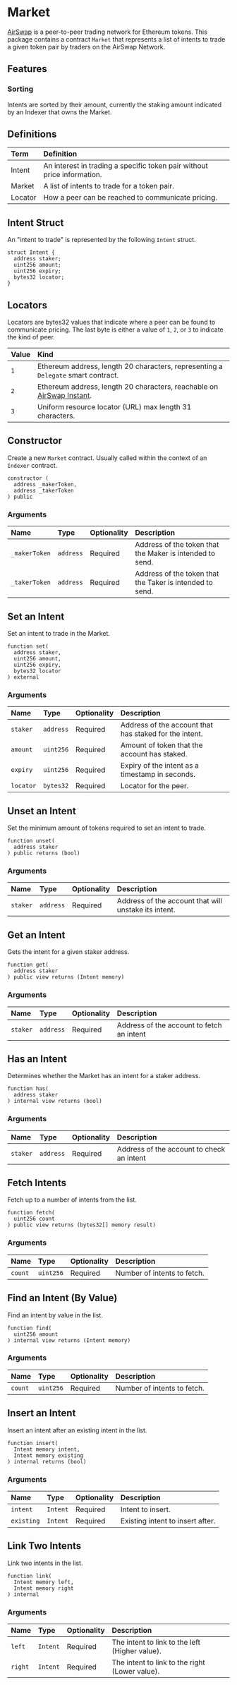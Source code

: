 # Market

[AirSwap](https://www.airswap.io/) is a peer-to-peer trading network for Ethereum tokens. This package contains a contract `Market` that represents a list of intents to trade a given token pair by traders on the AirSwap Network.

## Features

### Sorting

Intents are sorted by their amount, currently the staking amount indicated by an Indexer that owns the Market.

## Definitions

| Term    | Definition                                                              |
| :------ | :---------------------------------------------------------------------- |
| Intent  | An interest in trading a specific token pair without price information. |
| Market  | A list of intents to trade for a token pair.                            |
| Locator | How a peer can be reached to communicate pricing.                       |

## Intent Struct

An "intent to trade" is represented by the following `Intent` struct.

```
struct Intent {
  address staker;
  uint256 amount;
  uint256 expiry;
  bytes32 locator;
}
```

## Locators

Locators are bytes32 values that indicate where a peer can be found to communicate pricing. The last byte is either a value of `1`, `2`, or `3` to indicate the kind of peer.

| Value | Kind                                                                                                 |
| :---- | :--------------------------------------------------------------------------------------------------- |
| `1`   | Ethereum address, length 20 characters, representing a `Delegate` smart contract.                    |
| `2`   | Ethereum address, length 20 characters, reachable on [AirSwap Instant](https://instant.airswap.io/). |
| `3`   | Uniform resource locator (URL) max length 31 characters.                                             |

## Constructor

Create a new `Market` contract. Usually called within the context of an `Indexer` contract.

```Solidity
constructor (
  address _makerToken,
  address _takerToken
) public
```

### Arguments

| Name          | Type      | Optionality | Description                                              |
| :------------ | :-------- | :---------- | :------------------------------------------------------- |
| `_makerToken` | `address` | Required    | Address of the token that the Maker is intended to send. |
| `_takerToken` | `address` | Required    | Address of the token that the Taker is intended to send. |

## Set an Intent

Set an intent to trade in the Market.

```Solidity
function set(
  address staker,
  uint256 amount,
  uint256 expiry,
  bytes32 locator
) external
```

### Arguments

| Name      | Type      | Optionality | Description                                            |
| :-------- | :-------- | :---------- | :----------------------------------------------------- |
| `staker`  | `address` | Required    | Address of the account that has staked for the intent. |
| `amount`  | `uint256` | Required    | Amount of token that the account has staked.           |
| `expiry`  | `uint256` | Required    | Expiry of the intent as a timestamp in seconds.        |
| `locator` | `bytes32` | Required    | Locator for the peer.                                  |

## Unset an Intent

Set the minimum amount of tokens required to set an intent to trade.

```Solidity
function unset(
  address staker
) public returns (bool)
```

### Arguments

| Name     | Type      | Optionality | Description                                          |
| :------- | :-------- | :---------- | :--------------------------------------------------- |
| `staker` | `address` | Required    | Address of the account that will unstake its intent. |

## Get an Intent

Gets the intent for a given staker address.

```Solidity
function get(
  address staker
) public view returns (Intent memory)
```

### Arguments

| Name     | Type      | Optionality | Description                               |
| :------- | :-------- | :---------- | :---------------------------------------- |
| `staker` | `address` | Required    | Address of the account to fetch an intent |

## Has an Intent

Determines whether the Market has an intent for a staker address.

```Solidity
function has(
  address staker
) internal view returns (bool)
```

### Arguments

| Name     | Type      | Optionality | Description                               |
| :------- | :-------- | :---------- | :---------------------------------------- |
| `staker` | `address` | Required    | Address of the account to check an intent |

## Fetch Intents

Fetch up to a number of intents from the list.

```Solidity
function fetch(
  uint256 count
) public view returns (bytes32[] memory result)
```

### Arguments

| Name    | Type      | Optionality | Description                 |
| :------ | :-------- | :---------- | :-------------------------- |
| `count` | `uint256` | Required    | Number of intents to fetch. |

## Find an Intent (By Value)

Find an intent by value in the list.

```Solidity
function find(
  uint256 amount
) internal view returns (Intent memory)
```

### Arguments

| Name    | Type      | Optionality | Description                 |
| :------ | :-------- | :---------- | :-------------------------- |
| `count` | `uint256` | Required    | Number of intents to fetch. |

## Insert an Intent

Insert an intent after an existing intent in the list.

```Solidity
function insert(
  Intent memory intent,
  Intent memory existing
) internal returns (bool)
```

### Arguments

| Name       | Type     | Optionality | Description                      |
| :--------- | :------- | :---------- | :------------------------------- |
| `intent`   | `Intent` | Required    | Intent to insert.                |
| `existing` | `Intent` | Required    | Existing intent to insert after. |

## Link Two Intents

Link two intents in the list.

```Solidity
function link(
  Intent memory left,
  Intent memory right
) internal
```

### Arguments

| Name    | Type     | Optionality | Description                                    |
| :------ | :------- | :---------- | :--------------------------------------------- |
| `left`  | `Intent` | Required    | The intent to link to the left (Higher value). |
| `right` | `Intent` | Required    | The intent to link to the right (Lower value). |
